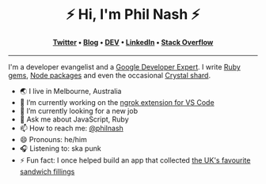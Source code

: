 <h1 align="center">⚡️ Hi, I'm Phil Nash ⚡️</h1>
<h4 align="center"><a href="https://twitter.com/philnash">Twitter</a> &bull; <a href="https://philna.sh">Blog</a> &bull; <a href="https://dev.to/philnash">DEV</a> &bull; <a href="https://www.linkedin.com/in/philnash/">LinkedIn</a> &bull; <a href="https://stackoverflow.com/users/28376/philnash">Stack Overflow</a></h4>

---

I'm a developer evangelist and a
[Google Developer Expert](https://developers.google.com/community/experts/directory/profile/profile-phil-nash).
I write [Ruby gems](https://rubygems.org/profiles/philnash),
[Node packages](https://www.npmjs.com/~philnash) and even the occasional
[Crystal shard](https://crystalshards.org/authors/philnash@gmail.com).

- 🌏 I live in Melbourne, Australia
- 🔭 I’m currently working on the
  [ngrok extension for VS Code](https://github.com/philnash/ngrok-for-vscode)
- 🌱 I’m currently looking for a new job
- 💬 Ask me about JavaScript, Ruby
- 📫 How to reach me: [@philnash](https://twitter.com/philnash)
- 😄 Pronouns: he/him
- 🎧 Listening to: ska punk
- ⚡ Fun fact: I once helped build an app that collected
  [the UK's favourite sandwich fillings](http://thegreatbritishsandwich.com/)
